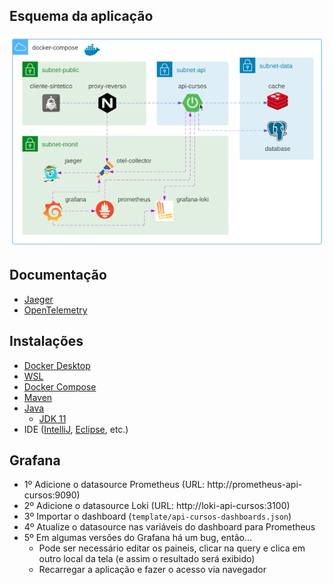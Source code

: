 ## Esquema da aplicação
![Esquema da aplicação](img/20250826210801.png)

## Documentação
- [Jaeger](https://www.jaegertracing.io/)
- [OpenTelemetry](https://opentelemetry.io/)

## Instalações
- [Docker Desktop](https://docs.docker.com/desktop/install/windows-install/)
- [WSL](https://learn.microsoft.com/pt-br/windows/wsl/install)
- [Docker Compose](https://docs.docker.com/compose/install/)
- [Maven](https://maven.apache.org/install.html)
- [Java](https://www.oracle.com/java/technologies/downloads/)
  - [JDK 11](https://www.oracle.com/br/java/technologies/javase/jdk11-archive-downloads.html)
- IDE ([IntelliJ](https://www.jetbrains.com/pt-br/idea/#), [Eclipse](https://eclipseide.org/), etc.)

## Grafana
- 1º Adicione o datasource Prometheus (URL: http://prometheus-api-cursos:9090)
- 2º Adicione o datasource Loki (URL: http://loki-api-cursos:3100)
- 3º Importar o dashboard (`template/api-cursos-dashboards.json`)
- 4º Atualize o datasource nas variáveis do dashboard para Prometheus
- 5º Em algumas versões do Grafana há um bug, então...
  - Pode ser necessário editar os paineis, clicar na query e clica em outro local da tela (e assim o resultado será exibido)
  - Recarregar a aplicação e fazer o acesso via navegador